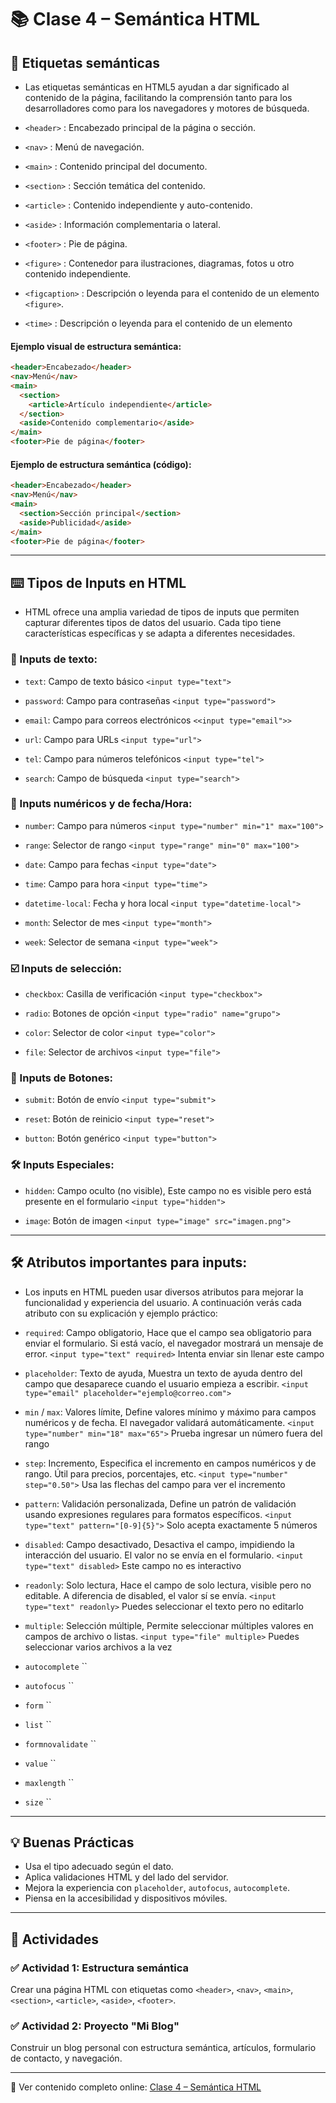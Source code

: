 
# 📚 Clase 4 – Semántica HTML

## 🎯 Etiquetas semánticas

- Las etiquetas semánticas en HTML5 ayudan a dar significado al contenido de la página, facilitando la comprensión tanto para los desarrolladores como para los navegadores y motores de búsqueda.


- `<header>` : Encabezado principal de la página o sección.
- `<nav>` : Menú de navegación.
- `<main>` : Contenido principal del documento.
- `<section>` : Sección temática del contenido.
- `<article>` : Contenido independiente y auto-contenido.
- `<aside>` : Información complementaria o lateral.
- `<footer>` : Pie de página.
- `<figure>` : Contenedor para ilustraciones, diagramas, fotos u otro contenido independiente.
- `<figcaption>` : Descripción o leyenda para el contenido de un elemento `<figure>`.
- `<time>` : Descripción o leyenda para el contenido de un elemento 

#### Ejemplo visual de estructura semántica:

```html
<header>Encabezado</header>
<nav>Menú</nav>
<main>
  <section>
    <article>Artículo independiente</article>
  </section>
  <aside>Contenido complementario</aside>
</main>
<footer>Pie de página</footer>
```

#### Ejemplo de estructura semántica (código):

```html
<header>Encabezado</header>
<nav>Menú</nav>
<main>
  <section>Sección principal</section>
  <aside>Publicidad</aside>
</main>
<footer>Pie de página</footer>
```

---

## ⌨️ Tipos de Inputs en HTML

- HTML ofrece una amplia variedad de tipos de inputs que permiten capturar diferentes tipos de datos del usuario. Cada tipo tiene características específicas y se adapta a diferentes necesidades.

### 📄 Inputs de texto:

- `text`: Campo de texto básico
  `<input type="text">`

- `password`: Campo para contraseñas
  `<input type="password">`

- `email`: Campo para correos electrónicos
  `<<input type="email">>`

- `url`: Campo para URLs
  `<input type="url">`

- `tel`: Campo para números telefónicos
  `<input type="tel">`

- `search`: Campo de búsqueda
  `<input type="search">`


### 📆 Inputs numéricos y de fecha/Hora:

- `number`: Campo para números
  `<input type="number" min="1" max="100">`

- `range`: Selector de rango
  `<input type="range" min="0" max="100">`

- `date`: Campo para fechas
  `<input type="date">`

- `time`: Campo para hora
  `<input type="time">`

- `datetime-local`: Fecha y hora local
  `<input type="datetime-local">`

- `month`: Selector de mes
  `<input type="month">`

- `week`: Selector de semana
  `<input type="week">`


### ☑️ Inputs de selección:

- `checkbox`: Casilla de verificación
  `<input type="checkbox">`

- `radio`: Botones de opción
  `<input type="radio" name="grupo">`

- `color`: Selector de color
  `<input type="color">`

- `file`: Selector de archivos
  `<input type="file">`

### 🔘 Inputs de Botones:

- `submit`: Botón de envío
  `<input type="submit">`

- `reset`: Botón de reinicio
  `<input type="reset">`

- `button`: Botón genérico
  `<input type="button">`


### 🛠️  Inputs Especiales:

- `hidden`: Campo oculto (no visible), Este campo no es visible pero está presente en el formulario
  `<input type="hidden">`

- `image`: Botón de imagen
  `<input type="image" src="imagen.png">`

---

## 🛠️ Atributos importantes para inputs:

- Los inputs en HTML pueden usar diversos atributos para mejorar la funcionalidad y experiencia del usuario. A continuación verás cada atributo con su explicación y ejemplo práctico:


- `required`: Campo obligatorio, Hace que el campo sea obligatorio para enviar el formulario. Si está vacío, el navegador mostrará un mensaje de error.
  `<input type="text" required>` Intenta enviar sin llenar este campo

- `placeholder`: Texto de ayuda, Muestra un texto de ayuda dentro del campo que desaparece cuando el usuario empieza a escribir.
`<input type="email" placeholder="ejemplo@correo.com">`

- `min` / `max`: Valores límite, Define valores mínimo y máximo para campos numéricos y de fecha. El navegador validará automáticamente.
  `<input type="number" min="18" max="65">` Prueba ingresar un número fuera del rango

- `step`: Incremento, Especifica el incremento en campos numéricos y de rango. Útil para precios, porcentajes, etc.
  `<input type="number" step="0.50">` Usa las flechas del campo para ver el incremento

- `pattern`: Validación personalizada, Define un patrón de validación usando expresiones regulares para formatos específicos.
  `<input type="text" pattern="[0-9]{5}">` Solo acepta exactamente 5 números

- `disabled`: Campo desactivado, Desactiva el campo, impidiendo la interacción del usuario. El valor no se envía en el formulario.
  `<input type="text" disabled>` Este campo no es interactivo

- `readonly`: Solo lectura, Hace el campo de solo lectura, visible pero no editable. A diferencia de disabled, el valor sí se envía.
  `<input type="text" readonly>` Puedes seleccionar el texto pero no editarlo

- `multiple`: Selección múltiple, Permite seleccionar múltiples valores en campos de archivo o listas.
  `<input type="file" multiple>`  Puedes seleccionar varios archivos a la vez

- `autocomplete`
  ``

- `autofocus`
  ``



- `form`
  ``

- `list`
  ``

- `formnovalidate`
  ``

- `value`
  ``

- `maxlength`
  ``

- `size`
  ``


---

## 💡 Buenas Prácticas

- Usa el tipo adecuado según el dato.
- Aplica validaciones HTML y del lado del servidor.
- Mejora la experiencia con `placeholder`, `autofocus`, `autocomplete`.
- Piensa en la accesibilidad y dispositivos móviles.

---

## 📝 Actividades

### ✅ Actividad 1: Estructura semántica

Crear una página HTML con etiquetas como `<header>`, `<nav>`, `<main>`, `<section>`, `<article>`, `<aside>`, `<footer>`.

### ✅ Actividad 2: Proyecto "Mi Blog"

Construir un blog personal con estructura semántica, artículos, formulario de contacto, y navegación.

---

🔗 Ver contenido completo online: [Clase 4 – Semántica HTML](https://qrsurcba.online/landing_cursos/pages/clases-front/clase-4.php)
